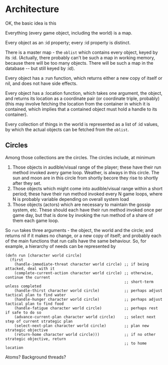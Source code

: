 # Architecture

OK, the basic idea is this

Everything (every game object, including the world) is a map.

Every object as an :id property; every :id property is distinct.

There is a master map - the `oblist` which contains every object, keyed by its :id.  (Actually, there probably can't be such a map in working memory, because there will be too many objects. There will be such a map in the database -- but still keyed by :id).

Every object has a :run function, which returns either a new copy of itself or nil, and does not have side effects.

Every object has a :location function, which takes one argument, the object, and returns its location as a  coordinate pair (or coordinate triple, probably) (this may involve fetching the location from the container in which it is contained, which implies that a contained object must hold a handle to its container).

Every collection of things in the world is represented as a list of :id values, by which the actual objects can be fetched from the `oblist`.

## Circles

Among those collections are the circles. The circles include, at minimum

1. Those objects in audible/visual range of the player; these have their run method invoked avery game loop. Weather, is always in this circle. The sun and moon are in this circle from shortly becore they rise to shortly after they set.
2. Those objects which might come into audible/visual range within a short period; these have their run method invoked every N game loops, where N is probably variable depending on overall system load
3. Those objects (actors) which are necessary to maintain the gossip system, etc. These should each have their run method invoked once per game day, but that is done by invoking the run method of a share of them each game loop.

So `run` takes three arguments - the object, the world and the circle; and returns nil if it makes no change, or a new copy of itself; and probably each of the main functions that run calls have the same behaviour. So, for example, a hierarchy of needs can be represented by


    (defn run [character world circle]
      (first
        (handle-immediate-threat character world circle) ;; if being attacked, deal with it
        (complete-current-action character world circle) ;; otherwise, continue the current
                                                         ;; short-term unless completed
        (handle-thirst character world circle)           ;; perhaps adjust tactical plan to find water
        (handle-hunger character world circle)           ;; perhaps adjust tactical plan to find food
        (handle-fatigue character world circle)          ;; perhaps rest if safe to do so
        (advance-current-plan character world circle)    ;; select next step of current strategic plan
        (select-next-plan character world circle)        ;; plan new strategic objective
        (return-home character world circle)))           ;; if no other strategic objective, return
                                                         ;; to home location


Atoms? Background threads?
